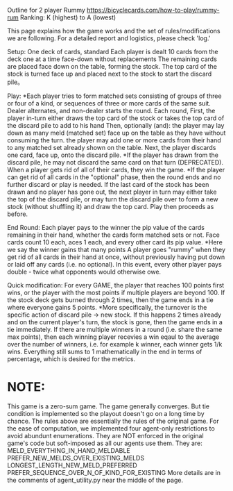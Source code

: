 Outline for 2 player Rummy
https://bicyclecards.com/how-to-play/rummy-rum
Ranking: K (highest) to A (lowest)

This page explains how the game works and the set of rules/modifications we are following.
For a detailed report and logistics, please check 'log.'

Setup:
  One deck of cards, standard
  Each player is dealt 10 cards from the deck one at a time face-down without replacements
  The remaining cards are placed face down on the table, forming the stock.
  The top card of the stock is turned face up and placed next to the stock to start the discard pile。

Play:
  *Each player tries to form matched sets consisting of groups of three or four of a kind, or sequences of three or more cards of the same suit.
  Dealer alternates, and non-dealer starts the round.
  Each round, 
    First, the player in-turn either draws the top card of the stock or takes the top card of the discard pile to add to his hand
    Then, optionally (and):
      the player may lay down as many meld (matched set) face up on the table as they have without consuming the turn.
      the player may add one or more cards from their hand to any matched set already shown on the table.
    Next, the player discards one card, face up, onto the discard pile.
      *If the player has drawn from the discard pile, he may not discard the same card on that turn (DEPRECATED).
  When a player gets rid of all of their cards, they win the game.
    *If the player can get rid of all cards in the "optional" phase, then the round ends and no further discard or play is needed.
  If the last card of the stock has been drawn and no player has gone out, the next player in turn may either take the top of the discard pile, or may turn the discard pile over to form a new stock (without shuffling it) and draw the top card. Play then proceeds as before.
  
End Round:
  Each player pays to the winner the pip value of the cards remaining in their hand, whether the cards form matched sets or not. Face cards count 10 each, aces 1 each, and every other card its pip value.
    *Here we say the winner gains that many points
  A player goes "rummy" when they get rid of all cards in their hand at once, without previously having put down or laid off any cards (i.e. no optional). In this event, every other player pays double - twice what opponents would otherwise owe.

Quick modification:
For every GAME, the player that reaches 100 points first wins, or the player with the most points if multiple players are beyond 100.
If the stock deck gets burned through 2 times, then the game ends in a tie where everyone gains 5 points.
  *More specifically, the turnover is the specific action of discard pile -> new stock. If this happens 2 times already and on the
  current player's turn, the stock is gone, then the game ends in a tie immediately. 
If there are multiple winners in a round (i.e. share the same max points), then each winning player recevies a win eqaul to the
average over the number of winners, i.e. for example k winner, each winner gets 1/k wins. Everything still sums to 1 mathematically in the
end in terms of percentage, which is desired for the metrics.

# NOTE:
This game is a zero-sum game.
The game generally converges. But tie condition is implemented so the playout doesn't go on a long time by chance.
The rules above are essentially the rules of the original game. For the ease of computation, we implemented four agent-only restrictions to 
avoid abundunt enumerations. They are NOT enforced in the original game's code but soft-imposed as all our agents use them. They are:
  MELD_EVERYTHING_IN_HAND_MELDABLE
  PREFER_NEW_MELDS_OVER_EXISTING_MELDS
  LONGEST_LENGTH_NEW_MELD_PREFERRED
  PREFER_SEQUENCE_OVER_N_OF_KIND_FOR_EXISTING
More details are in the comments of agent_utility.py near the middle of the page.
